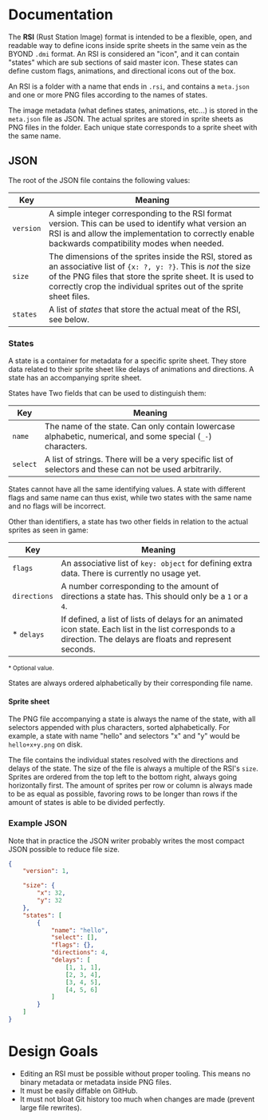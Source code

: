 # Documentation

The **RSI** (Rust Station Image) format is intended to be a flexible, open, and readable way <!--Insert more marketing bull that sounds good here!--> to define icons inside sprite sheets in the same vein as the BYOND `.dmi` format. An RSI is considered an "icon", and it can contain "states" which are sub sections of said master icon. These states can define custom flags, animations, and directional icons out of the box.

An RSI is a folder with a name that ends in `.rsi`, and contains a `meta.json` and one or more PNG files according to the names of states.

The image metadata (what defines states, animations, etc...) is stored in the `meta.json` file as JSON. The actual sprites are stored in sprite sheets as PNG files in the folder. Each unique state corresponds to a sprite sheet with the same name.

## JSON

The root of the JSON file contains the following values:

Key | Meaning
--- | -------
`version` | A simple integer corresponding to the RSI format version. This can be used to identify what version an RSI is and allow the implementation to correctly enable backwards compatibility modes when needed.
`size` | The dimensions of the sprites inside the RSI, stored as an associative list of `{x: ?, y: ?}`. This is _not_ the size of the PNG files that store the sprite sheet. It is used to correctly crop the individual sprites out of the sprite sheet files.
`states` | A list of _states_ that store the actual meat of the RSI, see below.

### States

A state is a container for metadata for a specific sprite sheet. They store data related to their sprite sheet like delays of animations and directions. A state has an accompanying sprite sheet.

States have Two fields that can be used to distinguish them:

Key | Meaning
--- | -------
`name` | The name of the state. Can only contain lowercase alphabetic, numerical, and some special (`_-`) characters.
`select` | A list of strings. There will be a very specific list of selectors and these can not be used arbitrarily.

States cannot have all the same identifying values. A state with different flags and same name can thus exist, while two states with the same name and no flags will be incorrect.

Other than identifiers, a state has two other fields in relation to the actual sprites as seen in game:

Key | Meaning
--- | -------
`flags` | An associative list of `key: object` for defining extra data. There is currently no usage yet.
`directions` | A number corresponding to the amount of directions a state has. This should only be a `1` or a `4`.
* `delays` | If defined, a list of lists of delays for an animated icon state. Each list in the list corresponds to a direction. The delays are floats and represent seconds.

<sup>\* Optional value.</sup>

States are always ordered alphabetically by their corresponding file name.

#### Sprite sheet

The PNG file accompanying a state is always the name of the state, with all selectors appended with plus characters, sorted alphabetically. For example, a state with name "hello" and selectors "x" and "y" would be `hello+x+y.png` on disk.

The file contains the individual states resolved with the directions and delays of the state. The size of the file is always a multiple of the RSI's `size`. Sprites are ordered from the top left to the bottom right, always going horizontally first. The amount of sprites per row or column is always made to be as equal as possible, favoring rows to be longer than rows if the amount of states is able to be divided perfectly.

### Example JSON

Note that in practice the JSON writer probably writes the most compact JSON possible to reduce file size.

```json
{
    "version": 1,

    "size": {
        "x": 32,
        "y": 32
    },
    "states": [
        {
            "name": "hello",
            "select": [],
            "flags": {},
            "directions": 4,
            "delays": [
                [1, 1, 1],
                [2, 3, 4],
                [3, 4, 5],
                [4, 5, 6]
            ]
        }
    ]
}
```

# Design Goals

* Editing an RSI must be possible without proper tooling. This means no binary metadata or metadata inside PNG files.
* It must be easily diffable on GitHub.
* It must not bloat Git history too much when changes are made (prevent large file rewrites).
